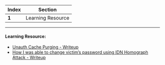 Index | Section
---   | ---
**1** | Learning Resource

---

#### Learning Resource:

* [Unauth Cache Purging - Writeup](https://sapt.medium.com/apple-hall-of-fame-for-a-small-misconfiguration-unauth-cache-purging-faf81b19419b)
* [How I was able to change victim’s password using IDN Homograph Attack - Writeup](https://infosecwriteups.com/how-i-was-able-to-change-victims-password-using-idn-homograph-attack-587111843aff)
